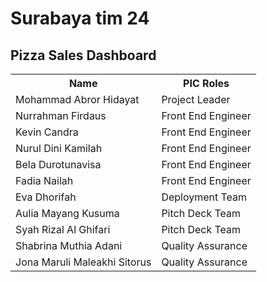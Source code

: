 # Surabaya tim 24
<!DOCTYPE html>
<html>
<body>

<h2>Pizza Sales Dashboard</h2>

<table>
  <tr>
    <th>Name</th>
    <th>PIC Roles</th>
    
  </tr>
  <tr>
    <td>Mohammad Abror Hidayat</td>
    <td>Project Leader</td>
    
  </tr>
  <tr>
    <td>Nurrahman Firdaus</td>
    <td>Front End Engineer</td>
    
  </tr>
  <tr>
    <td>Kevin Candra</td>
    <td>Front End Engineer</td>
    
  </tr>
  <tr>
    <td>Nurul Dini Kamilah</td>
    <td>Front End Engineer</td>
    
  </tr>
  <tr>
    <td>Bela Durotunavisa</td>
    <td>Front End Engineer</td>
    
  </tr>
  <tr>
    <td>Fadia Nailah</td>
    <td>Front End Engineer</td>
  </tr>
    <tr>
    <td>Eva Dhorifah</td>
    <td>Deployment Team</td>
  </tr>
    <tr>
    <td>Aulia Mayang Kusuma</td>
    <td>Pitch Deck Team</td>
  </tr>
    <tr>
    <td>Syah Rizal Al Ghifari</td>
    <td>Pitch Deck Team</td>
  </tr>
    <tr>
    <td>Shabrina Muthia Adani</td>
    <td>Quality Assurance</td>
  </tr>
    <tr>
    <td>Jona Maruli Maleakhi Sitorus</td>
    <td>Quality Assurance</td>
  </tr>
</table>

</body>
</html>

